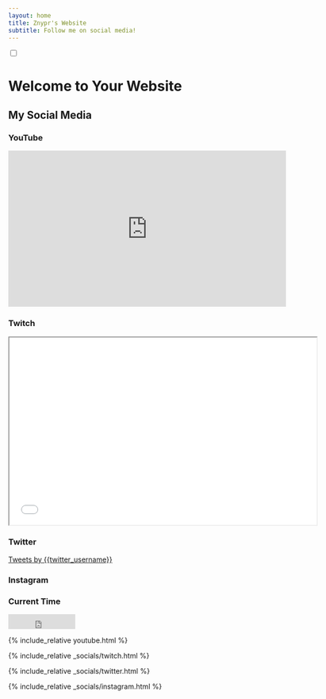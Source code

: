 ```yaml
---
layout: home
title: Znypr's Website
subtitle: Follow me on social media!
---
```


<!-- Add the HTML content above this line -->

<!-- Add the code for the toggle switch below this line -->
<label class="switch">
    <input type="checkbox" id="toggle-switch">
    <span class="slider round"></span>
</label>

# Welcome to Your Website

## My Social Media

### YouTube

<iframe width="560" height="315" src="https://www.youtube.com/embed/{{youtube_username}}" frameborder="0"
    allow="autoplay; encrypted-media" allowfullscreen></iframe>

### Twitch

<iframe src="twitch.html" height="378" width="620"></iframe>

### Twitter

<a class="twitter-timeline" href="https://twitter.com/{{twitter_username}}">Tweets by {{twitter_username}}</a>
<script async src="https://platform.twitter.com/widgets.js" charset="utf-8"></script>

### Instagram

<blockquote class="instagram-media" data-instgrm-captioned
    data-instgrm-permalink="https://www.instagram.com/p/POST_LINK/" data-instgrm-version="13"></blockquote>
<script async defer src="//www.instagram.com/embed.js"></script>

### Current Time

<iframe src="https://free.timeanddate.com/clock/i7ts4j4v/n136/fn2/fs24/tct/pct/ftb/tt0/tw0/tm1/th1/ta1/tb4"
    frameborder="0" width="135" height="30"></iframe>

{% include_relative youtube.html %}

{% include_relative _socials/twitch.html %}

{% include_relative _socials/twitter.html %}

{% include_relative _socials/instagram.html %}

<!-- Add the code for the toggle switch above this line -->